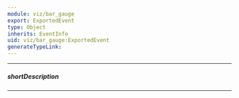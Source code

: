 ```yaml
---
module: viz/bar_gauge
export: ExportedEvent
type: Object
inherits: EventInfo
uid: viz/bar_gauge:ExportedEvent
generateTypeLink: 
---
```

---
##### shortDescription
<!-- Description goes here -->

---
<!-- Description goes here -->